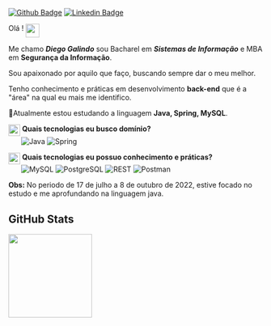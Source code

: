 [![Github Badge](https://img.shields.io/badge/-Github-000?style=flat-square&logo=Github&logoColor=white&link=https://github.com/galindodiego)](https://github.com/galindodiego)
[![Linkedin Badge](https://img.shields.io/badge/-LinkedIn-blue?style=flat-square&logo=Linkedin&logoColor=white&link=https://www.linkedin.com/in/diego-galindo-moura/)](https://www.linkedin.com/in/diego-galindo-moura/)

Olá ! <img align="top" src="https://user-images.githubusercontent.com/49988118/149844758-2e69df39-cc50-48d6-8b69-4506a540a796.gif" width="27" /></h3>

Me chamo <em><b>Diego Galindo</b></em> sou Bacharel em <em><b>Sistemas de Informação</em></b> e MBA em <b> Segurança da Informação</b>.

Sou apaixonado por aquilo que faço, buscando sempre dar o meu melhor.

Tenho conhecimento e práticas em desenvolvimento <b>back-end</b> que é a "área" na qual eu mais me identifico.

🌱Atualmente estou estudando a linguagem <b>Java, Spring, MySQL</b>.


<p align="justify">
  <img align="top" src="https://user-images.githubusercontent.com/49988118/149845918-84b8c1d8-fb23-4953-9b51-19241afbdc36.gif" width="23" />
  <b>Quais tecnologias eu busco domínio?</b>
  <br>&ensp;&emsp; 
  <img alt="Java" align="center" title="Java" src="https://img.shields.io/badge/-Java-blue"/>
  <img alt="Spring" align="center" title="Spring" src="https://img.shields.io/badge/-Spring-green"/>
</p>

<p align="justify">
  <img align="top" src="https://user-images.githubusercontent.com/49988118/149845928-66b8ba48-8d46-4ab1-9e09-6cdba7701703.gif" width="23" /> 
  <b>Quais tecnologias eu possuo conhecimento e práticas?</b>
  <br>&ensp;&emsp;   
    
  <img alt="MySQL" align="center" title="MySQL" src="https://img.shields.io/badge/-MySQL-orange"/>
  <img alt="PostgreSQL" align="center" title="PostgreSQL" src="https://img.shields.io/badge/-PostgreSQL-blue"/>
  <img alt="REST" align="center" title="REST" src="https://img.shields.io/badge/-REST%20API-red"/>
  <img alt="Postman" align="center" title="Postman" src="https://img.shields.io/badge/-POSTMAN-orange"/>
</p>


<b>Obs:</b> No periodo de 17 de julho a 8 de outubro de 2022, estive focado no estudo e me aprofundando na linguagem java.

## GitHub Stats
<a href="#">
  <img src="https://github-readme-stats.vercel.app/api?username=galindodiego&show_icons=true&count_private=true&theme=dracula" height="165">
  </a>


